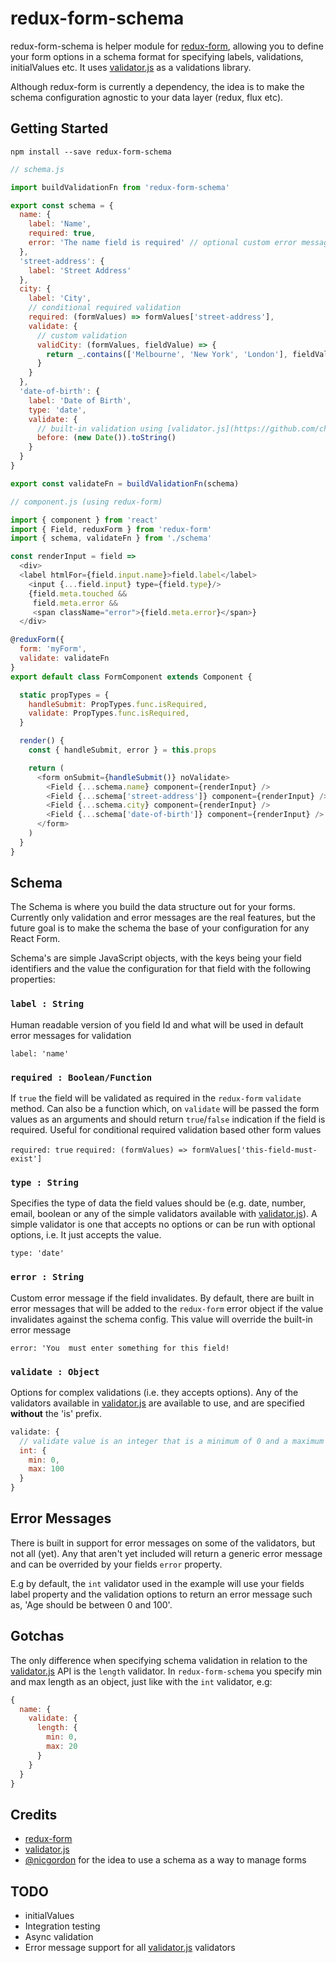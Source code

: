 redux-form-schema
=================

redux-form-schema is helper module for [redux-form](https://github.com/erikras/redux-form), allowing you to define your form options in a schema format for specifying labels, validations, initialValues etc. It uses [validator.js](https://github.com/chriso/validator.js) as a validations library.

Although redux-form is currently a dependency, the idea is to make the schema configuration agnostic to your data layer (redux, flux etc).

## Getting Started

```
npm install --save redux-form-schema
```

```javascript
// schema.js

import buildValidationFn from 'redux-form-schema'

export const schema = {
  name: {
    label: 'Name',
    required: true,
    error: 'The name field is required' // optional custom error message
  },
  'street-address': {
    label: 'Street Address'
  },
  city: {
    label: 'City',
    // conditional required validation
    required: (formValues) => formValues['street-address'],
    validate: {
      // custom validation
      validCity: (formValues, fieldValue) => {
        return _.contains(['Melbourne', 'New York', 'London'], fieldValue)
      }
    }
  },
  'date-of-birth': {
    label: 'Date of Birth',
    type: 'date',
    validate: {
      // built-in validation using [validator.js](https://github.com/chriso/validator.js)
      before: (new Date()).toString()
    }
  }
}

export const validateFn = buildValidationFn(schema)
```

```javascript
// component.js (using redux-form)

import { component } from 'react'
import { Field, reduxForm } from 'redux-form'
import { schema, validateFn } from './schema'

const renderInput = field =>
  <div>
  <label htmlFor={field.input.name}>field.label</label>
    <input {...field.input} type={field.type}/>
    {field.meta.touched &&
     field.meta.error &&
     <span className="error">{field.meta.error}</span>}
  </div>

@reduxForm({
  form: 'myForm',
  validate: validateFn
}
export default class FormComponent extends Component {

  static propTypes = {
    handleSubmit: PropTypes.func.isRequired,
    validate: PropTypes.func.isRequired,
  }

  render() {
    const { handleSubmit, error } = this.props

    return (
      <form onSubmit={handleSubmit()} noValidate>
        <Field {...schema.name} component={renderInput} />
        <Field {...schema['street-address']} component={renderInput} />
        <Field {...schema.city} component={renderInput} />
        <Field {...schema['date-of-birth']} component={renderInput} />
      </form>
    )
  }
}
```

## Schema

The Schema is where you build the data structure out for your forms. Currently only validation and error messages are the real features, but the future goal is to make the schema the base of your configuration for any React Form.

Schema's are simple JavaScript objects, with the keys being your field identifiers and the value the configuration for that field with the following properties:

### `label : String`

Human readable version of you field Id and what will be used in default error messages for validation

`label: 'name'`

### `required : Boolean/Function`

If `true` the field will be validated as required in the `redux-form` `validate` method. Can also be a function which, on `validate` will be passed the form values as an arguments and should return `true`/`false` indication if the field is required. Useful for conditional required validation based other form values

`required: true`
`required: (formValues) => formValues['this-field-must-exist']`

### `type : String`

Specifies the type of data the field values should be (e.g. date, number, email, boolean or any of the simple validators available with [validator.js](https://github.com/chriso/validator.js)). A simple validator is one that accepts no options or can be run with optional options, i.e. It just accepts the value.

`type: 'date'`

### `error : String`

Custom error message if the field invalidates. By default, there are built in error messages that will be added to the `redux-form` error object if the value invalidates against the schema config. This value will override the built-in error message

`error: 'You  must enter something for this field!`

### `validate : Object`

Options for complex validations (i.e. they accepts options). Any of the validators available in [validator.js](https://github.com/chriso/validator.js) are available to use, and are specified **without** the 'is' prefix.

```javascript
validate: {
  // validate value is an integer that is a minimum of 0 and a maximum of 100
  int: {
    min: 0,
    max: 100
  }
}
```

## Error Messages

There is built in support for error messages on some of the validators, but not all (yet). Any that aren't yet included will return a generic error message and can be overrided by your fields `error` property.

E.g by default, the `int` validator used in the example will use your fields label property and the validation options to return an error message such as, 'Age should be between 0 and 100'.

## Gotchas

The only difference when specifying schema validation in relation to the [validator.js](https://github.com/chriso/validator.js) API is the `length` validator. In `redux-form-schema` you specify min and max length as an object, just like with the `int` validator, e.g:

```javascript
{
  name: {
    validate: {
      length: {
        min: 0,
        max: 20
      }
    }
  }
}
```

## Credits

* [redux-form]()
* [validator.js](https://github.com/chriso/validator.js)
* [@nicgordon](https://github.com/nicgordon) for the idea to use a schema as a way to manage forms

## TODO

* initialValues
* Integration testing
* Async validation
* Error message support for all [validator.js](https://github.com/chriso/validator.js) validators

